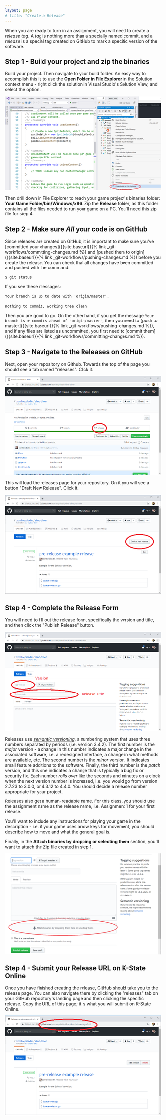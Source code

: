 ```yaml
---
layout: page
# title: "Create a Release"
---
```

When you are ready to turn in an assignment, you will need to create a _release tag_.  A _tag_ is nothing more than a specially named commit, and a _release_ is a special tag created on GitHub to mark a specific version of the software.

## Step 1 - Build your project and zip the binaries
Build your project.  Then navigate to your build folder.  An easy way to accomplish this is to use the **Open Folder in File Explorer** in the Solution context menu - right click the solution in Visual Studio's Solution View, and select the option.

![Open Folder in File Explorer](assets/vs-file-location.png)

Then drill down in File Explorer to reach your game project's binaries folder: __Your Game Folder/bin/Windows/x86__.  Zip the __Release__ folder, as this folder contains all the files needed to run your game on a PC.  You'll need this zip file for step 4.

## Step 2 - Make sure _All_ your code is on GitHub
Since releases are created on GitHub, it is important to make sure you've [committed your changes]({{site.baseurl}}{% link _git-workflows/committing-changes.md %}) and [pushed them to origin]({{site.baseurl}}{% link _git-workflows/pushing-changes.md %}) before you create the release.  You can check that all changes have been committed and pushed with the command:

```
$ git status
```

If you see these messages:

```
Your branch is up to date with 'origin/master'.

nothing to commit, working tree clean
```

Then you are good to go.  On the other hand, if you get the message `Your branch is # commits ahead of 'origin/master'`, then you need to [push to master]({{site.baseurl}}{% link _git-workflows/pushing-changes.md %}), and if any files are listed as uncommitted, you first need to [commit them]({{site.baseurl}}{% link _git-workflows/committing-changes.md %}).

## Step 3 - Navigate to the Releases on GitHub
Next, open your repository on Github.  Towards the top of the page you should see a tab named "releases".  Click it.

![Releases Link](assets/release.png)

This will load the releases page for your repository.  On it you will see a button "Draft New Release".  Click it.

![Draft New Release Button](assets/draft.png)

## Step 4 - Complete the Release Form
You will need to fill out the release form, specifically the version and title, and then click the "Publish Release" button.

![New Release Form](assets/form.png)

Releases use [_semantic versioning_](https://semver.org/), a numbering system that uses three numbers separated by periods (i.e. version 3.4.2).  The first number is the _major_ version - a change in this number indicates a major change in the associated software, i.e. a redesigned interface, a change in what methods are available, etc.  The second number is the _minor_ version.  It indicates small feature additions to the software.  Finally, the third number is the _patch_ version, and this one indicates a change that is typically a bug fix or security fix.  Each number _rolls over_ like the seconds and minutes on a clock when the next version number is increased, i.e. you would go from version 2.7.23 to 3.0.0, or 4.3.12 to 4.4.0.  You should decide a release number appropriate for your project.

Releases also get a human-readable name.  For this class, you should use the assignment name as the release name, i.e. Assignment 1 for your first release.

You'll want to include any instructions for playing your game in the description - i.e. if your game uses arrow keys for movement, you should describe how to move and what the general goal is.

Finally, in the **Attach binaries by dropping or selecting them** section, you'll want to attach the Zip file created in step 1.

![Attaching Binaries](assets/binaries.png) 

## Step 4 - Submit your Release URL on K-State Online
Once you have finished creating the release, GitHub should take you to the release page.  You can also navigate there by clicking the "releases" tab on your GitHub repository's landing page and then clicking the specific release.  Copy the URL of this page; it is what you will submit on K-State Online.

![Release URL](assets/release-url.png)
